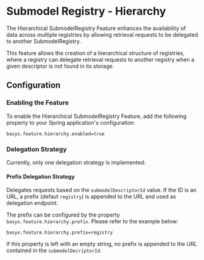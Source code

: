 # Submodel Registry - Hierarchy

The Hierarchical SubmodelRegistry Feature enhances the availability of data across multiple registries by allowing retrieval requests to be delegated to another SubmodelRegistry.

This feature allows the creation of a hierarchical structure of registries, where a registry can delegate retrieval requests to another registry when a given descriptor is not found in its storage.

## Configuration

### Enabling the Feature

To enable the Hierarchical SubmodelRegistry Feature, add the following property to your Spring application's configuration:

```properties
basyx.feature.hierarchy.enabled=true
```

### Delegation Strategy

Currently, only one delegation strategy is implemented:

#### Prefix Delegation Strategy

Delegates requests based on the `submodelDescriptorId` value. If the ID is an URL, a prefix (defaut `registry`) is appended to the URL and used as delegation endpoint.

The prefix can be configured by the property `basyx.feature.hierarchy.prefix`. Please refer to the example below:

```properties
basyx.feature.hierarchy.prefix=registry
```

If this property is left with an empty string, no prefix is appended to the URL contained in the `submodelDecriptorId`.
